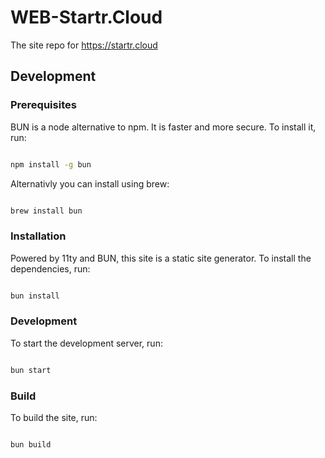 # WEB-Startr.Cloud

The site repo for https://startr.cloud 

## Development

### Prerequisites

BUN is a node alternative to npm. It is faster and more secure. To install it, run:

```bash

npm install -g bun

```

Alternativly you can install using brew:

```bash

brew install bun

```

### Installation

Powered by 11ty and BUN, this site is a static site generator. To install the dependencies, run:

```bash

bun install

```

### Development

To start the development server, run:

```bash

bun start

```

### Build

To build the site, run:

```bash

bun build

```

